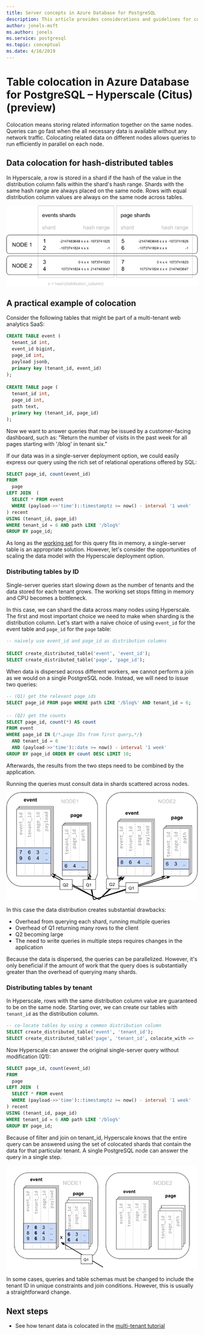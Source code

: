 ```yaml
---
title: Server concepts in Azure Database for PostgreSQL
description: This article provides considerations and guidelines for configuring and managing Azure Database for PostgreSQL servers.
author: jonels-msft
ms.author: jonels
ms.service: postgresql
ms.topic: conceptual
ms.date: 4/16/2019
---
```


# Table colocation in Azure Database for PostgreSQL – Hyperscale (Citus) (preview)

Colocation means storing related information together on the same nodes. Queries can go fast when the all necessary data is available without any network traffic. Colocating related data on different nodes allows queries to run efficiently in parallel on each node.

## Data colocation for hash-distributed tables

In Hyperscale, a row is stored in a shard if the hash of the value in the distribution column falls within the shard's hash range. Shards with the same hash range are always placed on the same node. Rows with equal distribution column values are always on the same node across tables.

![shards](media/concepts-hyperscale-colocation/colocation-shards.png)

## A practical example of colocation

Consider the following tables that might be part of a multi-tenant web
analytics SaaS:

```sql
CREATE TABLE event (
  tenant_id int,
  event_id bigint,
  page_id int,
  payload jsonb,
  primary key (tenant_id, event_id)
);

CREATE TABLE page (
  tenant_id int,
  page_id int,
  path text,
  primary key (tenant_id, page_id)
);
```

Now we want to answer queries that may be issued by a customer-facing
dashboard, such as: "Return the number of visits in the past week for
all pages starting with '/blog' in tenant six."

If our data was in a single-server deployment option, we could easily express
our query using the rich set of relational operations offered by SQL:

```sql
SELECT page_id, count(event_id)
FROM
  page
LEFT JOIN  (
  SELECT * FROM event
  WHERE (payload->>'time')::timestamptz >= now() - interval '1 week'
) recent
USING (tenant_id, page_id)
WHERE tenant_id = 6 AND path LIKE '/blog%'
GROUP BY page_id;
```

As long as the [working set](https://en.wikipedia.org/wiki/Working_set) for this query fits in memory, a single-server table is an appropriate solution. However, let's consider the opportunities of scaling the data model with the Hyperscale deployment option.

### Distributing tables by ID

Single-server queries start slowing down as the number of tenants and the data stored for each tenant grows. The
working set stops fitting in memory and CPU becomes a bottleneck.

In this case, we can shard the data across many nodes using Hyperscale. The
first and most important choice we need to make when sharding is the
distribution column. Let's start with a naive choice of using `event_id` for
the event table and `page_id` for the `page` table:

```sql
-- naively use event_id and page_id as distribution columns

SELECT create_distributed_table('event', 'event_id');
SELECT create_distributed_table('page', 'page_id');
```

When data is dispersed across different workers, we cannot perform a join as we would on a single PostgreSQL node. Instead, we will need to issue two queries:

```sql
-- (Q1) get the relevant page_ids
SELECT page_id FROM page WHERE path LIKE '/blog%' AND tenant_id = 6;

-- (Q2) get the counts
SELECT page_id, count(*) AS count
FROM event
WHERE page_id IN (/*…page IDs from first query…*/)
  AND tenant_id = 6
  AND (payload->>'time')::date >= now() - interval '1 week'
GROUP BY page_id ORDER BY count DESC LIMIT 10;
```

Afterwards, the results from the two steps need to be combined by the
application.

Running the queries must consult data in shards scattered across nodes.

![inefficient queries](media/concepts-hyperscale-colocation/colocation-inefficient-queries.png)

In this case the data distribution creates substantial drawbacks:

-   Overhead from querying each shard, running multiple queries
-   Overhead of Q1 returning many rows to the client
-   Q2 becoming large
-   The need to write queries in multiple steps
    requires changes in the application

Because the data is dispersed, the queries can be parallelized. However, it's
only beneficial if the amount of work that the query does is substantially
greater than the overhead of querying many shards.

### Distributing tables by tenant

In Hyperscale, rows with the same distribution column value are guaranteed to
be on the same node. Starting over, we can create our tables with `tenant_id`
as the distribution column.

```sql
-- co-locate tables by using a common distribution column
SELECT create_distributed_table('event', 'tenant_id');
SELECT create_distributed_table('page', 'tenant_id', colocate_with => 'event');
```

Now Hyperscale can answer the original single-server query without modification (Q1):

```sql
SELECT page_id, count(event_id)
FROM
  page
LEFT JOIN  (
  SELECT * FROM event
  WHERE (payload->>'time')::timestamptz >= now() - interval '1 week'
) recent
USING (tenant_id, page_id)
WHERE tenant_id = 6 AND path LIKE '/blog%'
GROUP BY page_id;
```

Because of filter and join on tenant_id, Hyperscale knows that the entire
query can be answered using the set of colocated shards that contain the data
for that particular tenant. A single PostgreSQL node can answer the query in
a single step.

![better query](media/concepts-hyperscale-colocation/colocation-better-query.png)

In some cases, queries and table schemas must be changed to include the tenant ID in unique constraints and join conditions. However, this is usually a
straightforward change.

## Next steps

- See how tenant data is colocated in the [multi-tenant tutorial](tutorial-design-database-hyperscale-multi-tenant.md)
